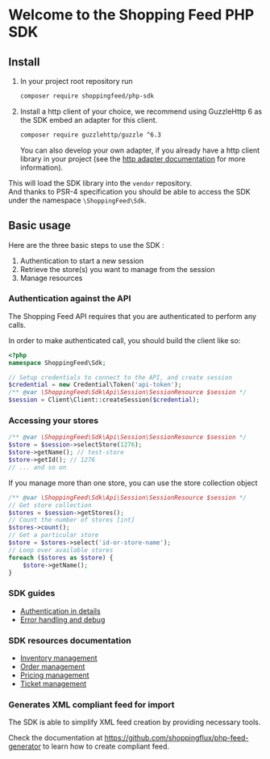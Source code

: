 # Welcome to the Shopping Feed PHP SDK

## Install

1. In your project root repository run 
    ```bash
    composer require shoppingfeed/php-sdk
    ```
2. Install a http client of your choice, we recommend using GuzzleHttp 6 as the SDK embed an adapter for this client.
    ```bash
    composer require guzzlehttp/guzzle ^6.3
    ```
    You can also develop your own adapter, if you already have a http client library in your project (see the [http adapter documentation](docs/development/http-adapter.md) for more information).

This will load the SDK library into the `vendor` repository.  
And thanks to PSR-4 specification you should be able to access the SDK under the namespace `\ShoppingFeed\Sdk`.

## Basic usage

Here are the three basic steps to use the SDK :
1. Authentication to start a new session
2. Retrieve the store(s) you want to manage from the session
3. Manage resources

### Authentication against the API

The Shopping Feed API requires that you are authenticated to perform any calls.

In order to make authenticated call, you should build the client like so:

```php
<?php
namespace ShoppingFeed\Sdk;

// Setup credentials to connect to the API, and create session
$credential = new Credential\Token('api-token');
/** @var \ShoppingFeed\Sdk\Api\Session\SessionResource $session */
$session = Client\Client::createSession($credential);
```

### Accessing your stores

```php
/** @var \ShoppingFeed\Sdk\Api\Session\SessionResource $session */
$store = $session->selectStore(1276);
$store->getName(); // test-store
$store->getId(); // 1276
// ... and so on
```

If you manage more than one store, you can use the store collection object

```php
/** @var \ShoppingFeed\Sdk\Api\Session\SessionResource $session */
// Get store collection
$stores = $session->getStores();
// Count the number of stores [int]
$stores->count();
// Get a particular store
$store = $stores->select('id-or-store-name');
// Loop over available stores
foreach ($stores as $store) {
    $store->getName(); 
}
```

### SDK guides

- [Authentication in details](docs/manual/authenticate.md)
- [Error handling and debug](docs/manual/error-handling.md)

### SDK resources documentation

- [Inventory management](docs/manual/resources/inventory.md)
- [Order management](docs/manual/resources/order.md)
- [Pricing management](docs/manual/resources/pricing.md)
- [Ticket management](docs/manual/resources/ticket.md)


### Generates XML compliant feed for import

The SDK is able to simplify XML feed creation by providing necessary tools.

Check the documentation at https://github.com/shoppingflux/php-feed-generator to learn how to create compliant feed.

